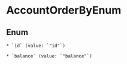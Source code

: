 
# AccountOrderByEnum

## Enum


    * `id` (value: `"id"`)

    * `balance` (value: `"balance"`)



